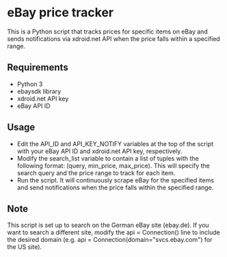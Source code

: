 # eBay price tracker
This is a Python script that tracks prices for specific items on eBay and sends notifications via xdroid.net API when the price falls within a specified range.

## Requirements
- Python 3
- ebaysdk library
- xdroid.net API key
- eBay API ID
##  Usage
- Edit the API_ID and API_KEY_NOTIFY variables at the top of the script with your eBay API ID and xdroid.net API key, respectively.
- Modify the search_list variable to contain a list of tuples with the following format: (query, min_price, max_price). This will specify the search query and the price range to track for each item.
- Run the script. It will continuously scrape eBay for the specified items and send notifications when the price falls within the specified range.
## Note
This script is set up to search on the German eBay site (ebay.de). If you want to search a different site, modify the api = Connection() line to include the desired domain (e.g. api = Connection(domain="svcs.ebay.com") for the US site).
